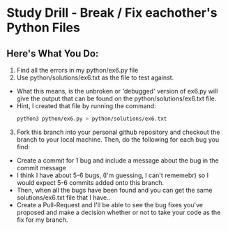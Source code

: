 # Study Drill - Break / Fix eachother's Python Files

## Here's What You Do:

1.  Find all the errors in my python/ex6.py file
2.  Use python/solutions/ex6.txt as the file to test against.  
  * What this means, is the unbroken or 'debugged' version of ex6.py will give the output that can be found on the python/solutions/ex6.txt file.  
  * Hint, I created that file by running the command:
    ```bash
    python3 python/ex6.py > python/solutions/ex6.txt
    ```
3.  Fork this branch into your personal github repository and checkout the branch to your local machine.  Then, do the following for each bug you find:
  * Create a commit for 1 bug and include a message about the bug in the commit message
  * I think I have about 5-6 bugs, (I'm guessing, I can't rememebr) so I would expect 5-6 commits added onto this branch.  
  * Then, when all the bugs have been found and you can get the same solutions/ex6.txt file that I have.. 
  * Create a Pull-Request and I'll be able to see the bug fixes you've proposed and make a decision whether or not to take your code as the fix for my branch.


